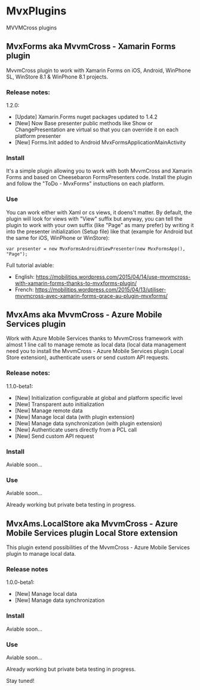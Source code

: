 # MvxPlugins
MVVMCross plugins

## MvxForms aka MvvmCross - Xamarin Forms plugin

MvvmCross plugin to work with Xamarin Forms on iOS, Android, WinPhone SL, WinStore 8.1 & WinPhone 8.1 projects.

### Release notes:

1.2.0:
* [Update] Xamarin.Forms nuget packages updated to 1.4.2
* [New] Now Base presenter public methods like Show or ChangePresentation are virtual so that you can override it on each platform presenter
* [New] Forms.Init added to Android MvxFormsApplicationMainActivity

### Install

It's a simple plugin allowing you to work with both MvvmCross and Xamarin Forms and based on Cheesebaron FormsPresenters code.
Install the plugin and follow the "ToDo - MvxForms" instuctions on each platform.

### Use

You can work either with Xaml or cs views, it doens't matter.
By default, the plugin will look for views with "View" suffix but anyway, you can tell the plugin to work with your own suffix (like "Page" as many prefer) by writing it into the presenter initialization (Setup file) like that (example for Android but the same for iOS, WinPhone or WinStore):

    var presenter = new MvxFormsAndroidViewPresenter(new MvxFormsApp(), "Page");

Full tutorial aviable:
* English: https://mobilitips.wordpress.com/2015/04/14/use-mvvmcross-with-xamarin-forms-thanks-to-mvxforms-plugin/
* French: https://mobilitips.wordpress.com/2015/04/13/utiliser-mvvmcross-avec-xamarin-forms-grace-au-plugin-mvxforms/


## MvxAms aka MvvmCross - Azure Mobile Services plugin

Work with Azure Mobile Services thanks to MvvmCross framework with almost 1 line call to manage remote as local data (local data management need you to install the MvvmCross - Azure Mobile Services plugin Local Store extension), authenticate users or send custom API requests.

### Release notes:

1.1.0-beta1:
* [New] Initialization configurable at global and platform specific level
* [New] Transparent auto initialization
* [New] Manage remote data
* [New] Manage local data (with plugin extension)
* [New] Manage data synchronization (with plugin extension)
* [New] Authenticate users directly from a PCL call
* [New] Send custom API request

### Install

Aviable soon...

### Use

Aviable soon...

Already working but private beta testing in progress.


## MvxAms.LocalStore aka MvvmCross - Azure Mobile Services plugin Local Store extension

This plugin extend possibilities of the MvvmCross - Azure Mobile Services plugin to manage local data.

### Release notes

1.0.0-beta1:
* [New] Manage local data
* [New] Manage data synchronization

### Install

Aviable soon...

### Use

Aviable soon...

Already working but private beta testing in progress.

Stay tuned!
